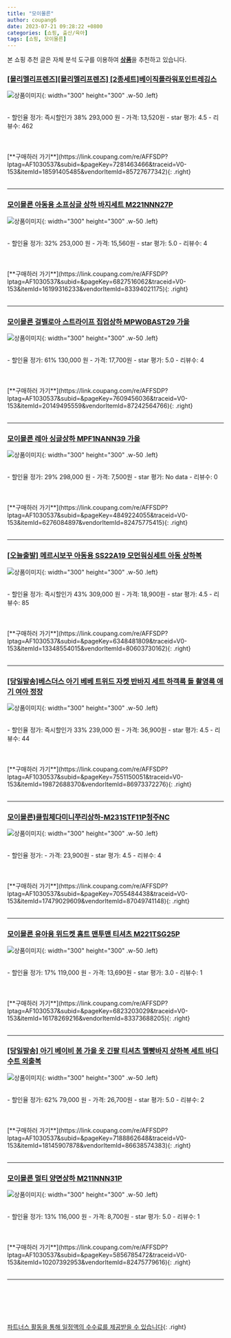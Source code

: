 ```yaml
---
title: "모이몰른"
author: coupang6
date: 2023-07-21 09:28:22 +0800
categories: [쇼핑, 출산/육아]
tags: [쇼핑, 모이몰른]
---
```


본 쇼핑 추천 글은 자체 분석 도구를 이용하여 [**상품**](https://link.coupang.com/a/bao1ui)을 추천하고 있습니다.

### [[몰리멜리프렌즈][몰리멜리프렌즈] [2종세트]베이직플라워포인트레깅스](https://link.coupang.com/re/AFFSDP?lptag=AF1030537&subid=&pageKey=7281463466&traceid=V0-153&itemId=18591405485&vendorItemId=85727677342)

![상품이미지](https://thumbnail7.coupangcdn.com/thumbnails/remote/230x230ex/image/vendor_inventory/3c88/a557c0c673442829fa519c3e386c2ed0572dd09fd221f4ccf2d9a85d6a7b.jpg){: width="300" height="300" .w-50 .left}


<br>
- 할인율 정가: 즉시할인가 38%  293,000   원
- 가격: 13,520원
- star 평가: 4.5
- 리뷰수: 462
<br>
<br>
<br>
<br>
[**구매하러 가기**](https://link.coupang.com/re/AFFSDP?lptag=AF1030537&subid=&pageKey=7281463466&traceid=V0-153&itemId=18591405485&vendorItemId=85727677342){: .right}
<br>
<br>

---

### [모이몰른 아동용 소프싱글 상하 바지세트 M221NNN27P](https://link.coupang.com/re/AFFSDP?lptag=AF1030537&subid=&pageKey=6827516062&traceid=V0-153&itemId=16199316233&vendorItemId=83394021175)

![상품이미지](https://thumbnail6.coupangcdn.com/thumbnails/remote/230x230ex/image/retail/images/2022/10/07/11/7/905268ee-2e0c-4cb1-8d3d-e35bcf3d1a57.jpg){: width="300" height="300" .w-50 .left}


<br>
- 할인율 정가: 32%  253,000   원
- 가격: 15,560원
- star 평가: 5.0
- 리뷰수: 4
<br>
<br>
<br>
<br>
[**구매하러 가기**](https://link.coupang.com/re/AFFSDP?lptag=AF1030537&subid=&pageKey=6827516062&traceid=V0-153&itemId=16199316233&vendorItemId=83394021175){: .right}
<br>
<br>

---

### [모이몰른 걸벨로아 스트라이프 집업상하 MPW0BAST29 가을](https://link.coupang.com/re/AFFSDP?lptag=AF1030537&subid=&pageKey=7609456036&traceid=V0-153&itemId=20149495559&vendorItemId=87242564766)

![상품이미지](https://thumbnail8.coupangcdn.com/thumbnails/remote/230x230ex/image/vendor_inventory/584e/13a4d150021910618839116d22e099f929568603369ffd62c29c47467505.jpg){: width="300" height="300" .w-50 .left}


<br>
- 할인율 정가: 61%  130,000   원
- 가격: 17,700원
- star 평가: 5.0
- 리뷰수: 4
<br>
<br>
<br>
<br>
[**구매하러 가기**](https://link.coupang.com/re/AFFSDP?lptag=AF1030537&subid=&pageKey=7609456036&traceid=V0-153&itemId=20149495559&vendorItemId=87242564766){: .right}
<br>
<br>

---

### [모이몰른 레아 싱글상하 MPF1NANN39 가을](https://link.coupang.com/re/AFFSDP?lptag=AF1030537&subid=&pageKey=4849224055&traceid=V0-153&itemId=6276084897&vendorItemId=82475775415)

![상품이미지](https://thumbnail9.coupangcdn.com/thumbnails/remote/230x230ex/image/vendor_inventory/0096/0765a885cc90f6c48f99a924af180d131360225bbdc142dde8575b99e828.jpg){: width="300" height="300" .w-50 .left}


<br>
- 할인율 정가: 29%  298,000   원
- 가격: 7,500원
- star 평가: No data
- 리뷰수: 0
<br>
<br>
<br>
<br>
[**구매하러 가기**](https://link.coupang.com/re/AFFSDP?lptag=AF1030537&subid=&pageKey=4849224055&traceid=V0-153&itemId=6276084897&vendorItemId=82475775415){: .right}
<br>
<br>

---

### [[오늘출발] 메르시보꾸 아동용 SS22A19 모먼워싱세트 아동 상하복](https://link.coupang.com/re/AFFSDP?lptag=AF1030537&subid=&pageKey=6348481809&traceid=V0-153&itemId=13348554015&vendorItemId=80603730162)

![상품이미지](https://thumbnail10.coupangcdn.com/thumbnails/remote/230x230ex/image/vendor_inventory/6632/b3c031a3de99d59e9e6c0c9774466f3d71188d181d0a3acf9c70950ff65f.jpg){: width="300" height="300" .w-50 .left}


<br>
- 할인율 정가: 즉시할인가 43%  309,000   원
- 가격: 18,900원
- star 평가: 4.5
- 리뷰수: 85
<br>
<br>
<br>
<br>
[**구매하러 가기**](https://link.coupang.com/re/AFFSDP?lptag=AF1030537&subid=&pageKey=6348481809&traceid=V0-153&itemId=13348554015&vendorItemId=80603730162){: .right}
<br>
<br>

---

### [[당일발송]베스더스 아기 베베 트위드 자켓 반바지 세트 하객룩 돌 촬영룩 애기 여아 정장](https://link.coupang.com/re/AFFSDP?lptag=AF1030537&subid=&pageKey=7551150051&traceid=V0-153&itemId=19872688370&vendorItemId=86973372276)

![상품이미지](https://thumbnail9.coupangcdn.com/thumbnails/remote/230x230ex/image/vendor_inventory/19d2/9011ff940d00cff3a1730c24d67301a0a9bd4d0d9c3620499e0237c9a731.jpg){: width="300" height="300" .w-50 .left}


<br>
- 할인율 정가: 즉시할인가 33%  239,000   원
- 가격: 36,900원
- star 평가: 4.5
- 리뷰수: 44
<br>
<br>
<br>
<br>
[**구매하러 가기**](https://link.coupang.com/re/AFFSDP?lptag=AF1030537&subid=&pageKey=7551150051&traceid=V0-153&itemId=19872688370&vendorItemId=86973372276){: .right}
<br>
<br>

---

### [모이몰른)클립체다미니쭈리상하-M231STF11P청주NC](https://link.coupang.com/re/AFFSDP?lptag=AF1030537&subid=&pageKey=7055484438&traceid=V0-153&itemId=17479029609&vendorItemId=87049741148)

![상품이미지](https://thumbnail6.coupangcdn.com/thumbnails/remote/230x230ex/image/vendor_inventory/035f/4afc2fcccefc9494d1ad47c0824f7bf67ffcba435ccadc6d2da82d088f2e.jpg){: width="300" height="300" .w-50 .left}


<br>
- 할인율 정가: 
- 가격: 23,900원
- star 평가: 4.5
- 리뷰수: 4
<br>
<br>
<br>
<br>
[**구매하러 가기**](https://link.coupang.com/re/AFFSDP?lptag=AF1030537&subid=&pageKey=7055484438&traceid=V0-153&itemId=17479029609&vendorItemId=87049741148){: .right}
<br>
<br>

---

### [모이몰른 유아용 위드켓 홈트 맨투맨 티셔츠 M221TSG25P](https://link.coupang.com/re/AFFSDP?lptag=AF1030537&subid=&pageKey=6823203029&traceid=V0-153&itemId=16178269216&vendorItemId=83373688205)

![상품이미지](https://thumbnail8.coupangcdn.com/thumbnails/remote/230x230ex/image/retail/images/2022/10/05/14/4/ae092467-1bca-4e95-8116-7d352e8217d7.jpg){: width="300" height="300" .w-50 .left}


<br>
- 할인율 정가: 17%  119,000   원
- 가격: 13,690원
- star 평가: 3.0
- 리뷰수: 1
<br>
<br>
<br>
<br>
[**구매하러 가기**](https://link.coupang.com/re/AFFSDP?lptag=AF1030537&subid=&pageKey=6823203029&traceid=V0-153&itemId=16178269216&vendorItemId=83373688205){: .right}
<br>
<br>

---

### [[당일발송] 아기 베이비 봄 가을 옷 긴팔 티셔츠 멜빵바지 상하복 세트 바디수트 외출복](https://link.coupang.com/re/AFFSDP?lptag=AF1030537&subid=&pageKey=7188862648&traceid=V0-153&itemId=18145907878&vendorItemId=86638574383)

![상품이미지](https://thumbnail10.coupangcdn.com/thumbnails/remote/230x230ex/image/vendor_inventory/a5db/7baa73b615e5022dda7147a6c50ac5bef6c64c9f11505072c0dbb6e2fc63.jpg){: width="300" height="300" .w-50 .left}


<br>
- 할인율 정가: 62%  79,000   원
- 가격: 26,700원
- star 평가: 5.0
- 리뷰수: 2
<br>
<br>
<br>
<br>
[**구매하러 가기**](https://link.coupang.com/re/AFFSDP?lptag=AF1030537&subid=&pageKey=7188862648&traceid=V0-153&itemId=18145907878&vendorItemId=86638574383){: .right}
<br>
<br>

---

### [모이몰른 멀티 양면상하 M211NNN31P](https://link.coupang.com/re/AFFSDP?lptag=AF1030537&subid=&pageKey=5856785472&traceid=V0-153&itemId=10207392953&vendorItemId=82475779616)

![상품이미지](https://thumbnail6.coupangcdn.com/thumbnails/remote/230x230ex/image/vendor_inventory/527a/9094d18735c7ca0695b906a650312acf3da2849413d96fce16d69369311e.jpg){: width="300" height="300" .w-50 .left}


<br>
- 할인율 정가: 13%  116,000   원
- 가격: 8,700원
- star 평가: 5.0
- 리뷰수: 1
<br>
<br>
<br>
<br>
[**구매하러 가기**](https://link.coupang.com/re/AFFSDP?lptag=AF1030537&subid=&pageKey=5856785472&traceid=V0-153&itemId=10207392953&vendorItemId=82475779616){: .right}
<br>
<br>

---
<br><br><br><br><br> [파트너스 활동을 통해 일정액의 수수료를 제공받을 수 있습니다](https://link.coupang.com/a/bao1ui){: .right}